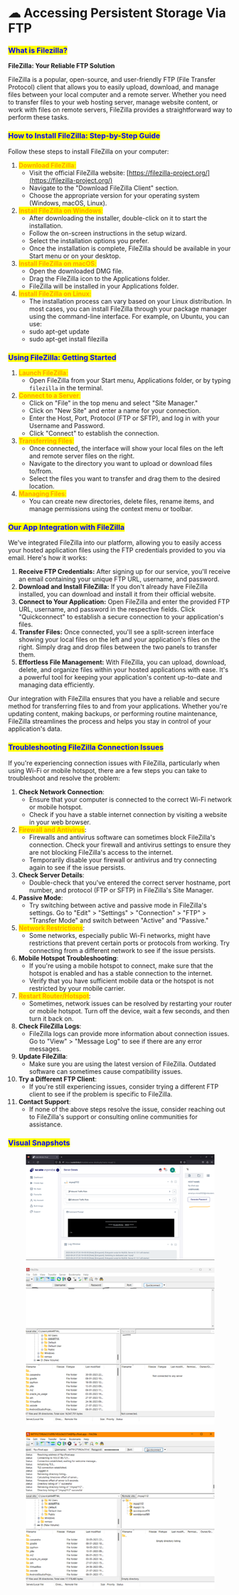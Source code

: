 # ☁ Accessing Persistent Storage Via FTP

### <mark style="color:blue;">**What is Filezilla?**</mark>

**FileZilla: Your Reliable FTP Solution**

FileZilla is a popular, open-source, and user-friendly FTP (File Transfer Protocol) client that allows you to easily upload, download, and manage files between your local computer and a remote server. Whether you need to transfer files to your web hosting server, manage website content, or work with files on remote servers, FileZilla provides a straightforward way to perform these tasks.

### <mark style="color:blue;">**How to Install FileZilla: Step-by-Step Guide**</mark>

Follow these steps to install FileZilla on your computer:

1. <mark style="color:orange;">**Download FileZilla**</mark><mark style="color:orange;">:</mark>
   * Visit the official FileZilla website: [https://filezilla-project.org/](https://filezilla-project.org/)
   * Navigate to the "Download FileZilla Client" section.
   * Choose the appropriate version for your operating system (Windows, macOS, Linux).
2. <mark style="color:orange;">**Install FileZilla on Windows**</mark><mark style="color:orange;">:</mark>
   * After downloading the installer, double-click on it to start the installation.
   * Follow the on-screen instructions in the setup wizard.
   * Select the installation options you prefer.
   * Once the installation is complete, FileZilla should be available in your Start menu or on your desktop.
3. <mark style="color:orange;">**Install FileZilla on macOS**</mark><mark style="color:orange;">:</mark>
   * Open the downloaded DMG file.
   * Drag the FileZilla icon to the Applications folder.
   * FileZilla will be installed in your Applications folder.
4. <mark style="color:orange;">**Install FileZilla on Linux**</mark><mark style="color:orange;">:</mark>
   * The installation process can vary based on your Linux distribution. In most cases, you can install FileZilla through your package manager using the command-line interface. For example, on Ubuntu, you can use:
   * sudo apt-get update
   * &#x20;sudo apt-get install filezilla

### <mark style="color:blue;">**Using FileZilla: Getting Started**</mark>

1. <mark style="color:orange;">**Launch FileZilla**</mark><mark style="color:orange;">:</mark>
   * Open FileZilla from your Start menu, Applications folder, or by typing `filezilla` in the terminal.
2. <mark style="color:orange;">**Connect to a Server**</mark><mark style="color:orange;">:</mark>
   * Click on "File" in the top menu and select "Site Manager."
   * Click on "New Site" and enter a name for your connection.
   * Enter the Host, Port, Protocol (FTP or SFTP), and log in with your Username and Password.
   * Click "Connect" to establish the connection.
3. <mark style="color:orange;">**Transferring Files**</mark><mark style="color:orange;">:</mark>
   * Once connected, the interface will show your local files on the left and remote server files on the right.
   * Navigate to the directory you want to upload or download files to/from.
   * Select the files you want to transfer and drag them to the desired location.
4. <mark style="color:orange;">**Managing Files**</mark><mark style="color:orange;">:</mark>
   * You can create new directories, delete files, rename items, and manage permissions using the context menu or toolbar.



### <mark style="color:blue;">**Our App Integration with FileZilla**</mark>

We've integrated FileZilla into our platform, allowing you to easily access your hosted application files using the FTP credentials provided to you via email. Here's how it works:

1. **Receive FTP Credentials:** After signing up for our service, you'll receive an email containing your unique FTP URL, username, and password.
2. **Download and Install FileZilla:** If you don't already have FileZilla installed, you can download and install it from their official website.
3. **Connect to Your Application:** Open FileZilla and enter the provided FTP URL, username, and password in the respective fields. Click "Quickconnect" to establish a secure connection to your application's files.
4. **Transfer Files:** Once connected, you'll see a split-screen interface showing your local files on the left and your application's files on the right. Simply drag and drop files between the two panels to transfer them.
5. **Effortless File Management:** With FileZilla, you can upload, download, delete, and organize files within your hosted applications with ease. It's a powerful tool for keeping your application's content up-to-date and managing data efficiently.

Our integration with FileZilla ensures that you have a reliable and secure method for transferring files to and from your applications. Whether you're updating content, making backups, or performing routine maintenance, FileZilla streamlines the process and helps you stay in control of your application's data.



### <mark style="color:blue;">**Troubleshooting FileZilla Connection Issues**</mark>

If you're experiencing connection issues with FileZilla, particularly when using Wi-Fi or mobile hotspot, there are a few steps you can take to troubleshoot and resolve the problem:

1. **Check Network Connection**:
   * Ensure that your computer is connected to the correct Wi-Fi network or mobile hotspot.
   * Check if you have a stable internet connection by visiting a website in your web browser.
2. <mark style="color:orange;">**Firewall and Antivirus**</mark>:
   * Firewalls and antivirus software can sometimes block FileZilla's connection. Check your firewall and antivirus settings to ensure they are not blocking FileZilla's access to the internet.
   * Temporarily disable your firewall or antivirus and try connecting again to see if the issue persists.
3. **Check Server Details**:
   * Double-check that you've entered the correct server hostname, port number, and protocol (FTP or SFTP) in FileZilla's Site Manager.
4. **Passive Mode**:
   * Try switching between active and passive mode in FileZilla's settings. Go to "Edit" > "Settings" > "Connection" > "FTP" > "Transfer Mode" and switch between "Active" and "Passive."
5. <mark style="color:orange;">**Network Restrictions**</mark>:
   * Some networks, especially public Wi-Fi networks, might have restrictions that prevent certain ports or protocols from working. Try connecting from a different network to see if the issue persists.
6. **Mobile Hotspot Troubleshooting**:
   * If you're using a mobile hotspot to connect, make sure that the hotspot is enabled and has a stable connection to the internet.
   * Verify that you have sufficient mobile data or the hotspot is not restricted by your mobile carrier.
7. <mark style="color:orange;">**Restart Router/Hotspot**</mark>:
   * Sometimes, network issues can be resolved by restarting your router or mobile hotspot. Turn off the device, wait a few seconds, and then turn it back on.
8. **Check FileZilla Logs**:
   * FileZilla logs can provide more information about connection issues. Go to "View" > "Message Log" to see if there are any error messages.
9. **Update FileZilla**:
   * Make sure you are using the latest version of FileZilla. Outdated software can sometimes cause compatibility issues.
10. **Try a Different FTP Client**:
    * If you're still experiencing issues, consider trying a different FTP client to see if the problem is specific to FileZilla.
11. **Contact Support**:
    * If none of the above steps resolve the issue, consider reaching out to FileZilla's support or consulting online communities for assistance.

### <mark style="color:blue;">Visual Snapshots</mark>



<div>

<figure><img src="../../.gitbook/assets/Screenshot 2023-08-24 125043.png" alt=""><figcaption></figcaption></figure>

 

<figure><img src="../../.gitbook/assets/Screenshot 2023-08-24 144601.png" alt=""><figcaption></figcaption></figure>

 

<figure><img src="../../.gitbook/assets/Screenshot 2023-08-24 144427.png" alt=""><figcaption></figcaption></figure>

</div>
